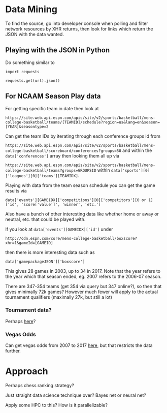 # Data Mining

To find the source, go into developer console when polling and filter network resources by XHR returns, then look for links which return the JSON with the data wanted.

## Playing with the JSON in Python

Do something similar to 


    import requests

    requests.get(url).json()


## For NCAAM Season Play data

For getting specific team in date then look at 

`https://site.web.api.espn.com/apis/site/v2/sports/basketball/mens-college-basketball/teams/[TEAMID]/schedule?region=us&lang=en&season=[YEAR]&seasontype=2`

Can get the team IDs by iterating through each conference groups id from 

`https://site.web.api.espn.com/apis/site/v2/sports/basketball/mens-college-basketball/scoreboard/conferences?groups=50` and within the `data['conferences']` array then looking them all up via

`https://site.web.api.espn.com/apis/site/v2/sports/basketball/mens-college-basketball/teams?groups=GROUPSID` within `data['sports'][0]['leagues'][0]['teams'][TEAMIDX]`.

Playing with data from the team season schedule you can get the game results via

`data['events'][GAMEIDX]['competitions'][0]['competitors'][0 or 1]['id', 'score['value']', 'winner', 'etc.']`

Also have a bunch of other interesting data like whether home or away or neutral, etc. that could be played with.

If you look at `data['events'][GAMEIDX]['id']` under

`http://cdn.espn.com/core/mens-college-basketball/boxscore?xhr=1&gameId=[GAMEID]`

then there is more interesting data such as

`data['gamepackageJSON']['boxscore']`

This gives 28 games in 2003, up to 34 in 2017. Note that the year refers to the year which that season ended, eg. 2007 refers to the 2006-07 season.

There are 347-354 teams (get 354 via query but 347 online?), so then that gives minimally 72k games? However much fewer will apply to the actual tournament qualifiers (maximally 27k, but still a lot)

### Tournament data?

Perhaps [here](https://data.world/michaelaroy/ncaa-tournament-results)?

### Vegas Odds

Can get vegas odds from 2007 to 2017 [here](https://www.sportsbookreviewsonline.com/scoresoddsarchives/ncaabasketball/ncaabasketballoddsarchives.htm), but that restricts the data further.

# Approach

Perhaps chess ranking strategy?

Just straight data science technique over? Bayes net or neural net?

Apply some HPC to this? How is it parallelizable?
